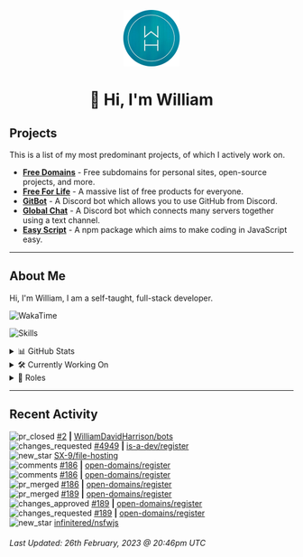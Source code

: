 <p align="center">
  <a href="https://wdh.gg/dev">
    <img src="https://raw.githubusercontent.com/WilliamDavidHarrison/WilliamDavidHarrison/main/assets/logo.png" height="100" width="100">
  </a>
</p>

<h1 align="center">👋 Hi, I'm William</h1>

## Projects

This is a list of my most predominant projects, of which I actively work on.

- **[Free Domains](https://freesubdomains.org)** - Free subdomains for personal sites, open-source projects, and more.
- **[Free For Life](https://free-for.life)** - A massive list of free products for everyone.
- **[GitBot](https://wdh.gg/gitbot)** - A Discord bot which allows you to use GitHub from Discord.
- **[Global Chat](https://wdh.gg/globalchat)** - A Discord bot which connects many servers together using a text channel.
- **[Easy Script](https://easyscript.dev)** - A npm package which aims to make coding in JavaScript easy.

---

## About Me
Hi, I'm William, I am a self-taught, full-stack developer.

![WakaTime](https://wakatime.com/badge/user/817e29c1-e1ac-4adc-936b-37bfa447c165.svg?style=for-the-badge)

![Skills](https://skillicons.dev/icons?i=html,css,js,nodejs,tailwind,markdown)

<details>
  <summary>📊 GitHub Stats</summary>
  <br>

  ![GitHub Stats](https://github-readme-stats.vercel.app/api?username=williamdavidharrison&theme=algolia&show_icons=true&border_radius=8&count_private=true&include_all_commits=true)

  ![Top Languages](https://github-readme-stats.vercel.app/api/top-langs/?username=williamdavidharrison&theme=algolia&layout=compact&border_radius=8)

</details>

<details>
  <summary>🛠️ Currently Working On</summary>
  <br>

  [![Free Domains](https://img.shields.io/badge/Free%20Domains-333333?style=for-the-badge)](https://wdh.gg/free-domains)

</details>

<details>
  <summary>💼 Roles</summary>
  <br>

  [![Free Domains](https://img.shields.io/badge/Free%20Domains-Owner-222222?style=for-the-badge)](https://wdh.gg/free-domains)

  [![Future Focus Accounting](https://img.shields.io/badge/Future%20Focus%20Accounting-Developer-222222?style=for-the-badge)](https://wdh.gg/ffa/github)

  [![Open Domains](https://img.shields.io/badge/Open%20Domains-Maintainer-222222?style=for-the-badge)](https://wdh.gg/open-domains)

  [![is-a.dev](https://img.shields.io/badge/is--a.dev-Maintainer-222222?style=for-the-badge)](https://wdh.gg/is-a-dev)

  [![is-a-good.dev](https://img.shields.io/badge/is--a--good.dev-Helper-222222?style=for-the-badge)](https://wdh.gg/is-a-good-dev)

</details>

---

## Recent Activity

<!--RECENT_ACTIVITY:start-->
![pr_closed](https://cdn.jsdelivr.net/gh/Readme-Workflows/Readme-Icons@main/icons/octicons/PullRequestClosed.svg) [#2](https://github.com/WilliamDavidHarrison/bots/pull/2) **|** [WilliamDavidHarrison/bots](https://github.com/WilliamDavidHarrison/bots)<br>
![changes_requested](https://cdn.jsdelivr.net/gh/Readme-Workflows/Readme-Icons@main/icons/octicons/RequestedChanges.svg) [#4949](https://github.com/is-a-dev/register/pull/4949#pullrequestreview-1314637432) **|** [is-a-dev/register](https://github.com/is-a-dev/register)<br>
![new_star](https://cdn.jsdelivr.net/gh/Readme-Workflows/Readme-Icons@main/icons/octicons/StarredRepositoryYellow.svg) [SX-9/file-hosting](https://github.com/SX-9/file-hosting)<br>
![comments](https://cdn.jsdelivr.net/gh/Readme-Workflows/Readme-Icons@main/icons/octicons/Comment.svg) [#186](https://github.com/open-domains/register/pull/186#issuecomment-1445279729) **|** [open-domains/register](https://github.com/open-domains/register)<br>
![comments](https://cdn.jsdelivr.net/gh/Readme-Workflows/Readme-Icons@main/icons/octicons/Comment.svg) [#186](https://github.com/open-domains/register/pull/186#issuecomment-1445279484) **|** [open-domains/register](https://github.com/open-domains/register)<br>
![pr_merged](https://cdn.jsdelivr.net/gh/Readme-Workflows/Readme-Icons@main/icons/octicons/PullRequestMerged.svg) [#186](https://github.com/open-domains/register/pull/186) **|** [open-domains/register](https://github.com/open-domains/register)<br>
![pr_merged](https://cdn.jsdelivr.net/gh/Readme-Workflows/Readme-Icons@main/icons/octicons/PullRequestMerged.svg) [#189](https://github.com/open-domains/register/pull/189) **|** [open-domains/register](https://github.com/open-domains/register)<br>
![changes_approved](https://cdn.jsdelivr.net/gh/Readme-Workflows/Readme-Icons@main/icons/octicons/ApprovedChanges.svg) [#189](https://github.com/open-domains/register/pull/189#pullrequestreview-1314615459) **|** [open-domains/register](https://github.com/open-domains/register)<br>
![changes_requested](https://cdn.jsdelivr.net/gh/Readme-Workflows/Readme-Icons@main/icons/octicons/RequestedChanges.svg) [#189](https://github.com/open-domains/register/pull/189#pullrequestreview-1314606857) **|** [open-domains/register](https://github.com/open-domains/register)<br>
![new_star](https://cdn.jsdelivr.net/gh/Readme-Workflows/Readme-Icons@main/icons/octicons/StarredRepositoryYellow.svg) [infinitered/nsfwjs](https://github.com/infinitered/nsfwjs)<br>
<!--RECENT_ACTIVITY:end-->

<!--RECENT_ACTIVITY:last_update-->
###### Last Updated: 26th February, 2023 @ 20:46pm UTC
<!--RECENT_ACTIVITY:last_update_end-->
